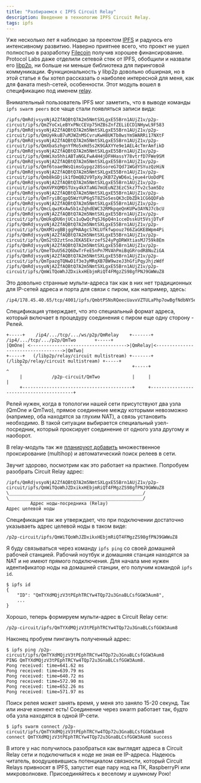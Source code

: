 ```yaml
---
title: "Разбираемся с IPFS Circuit Relay"
description: Введение в технологию IPFS Circuit Relay.
tags: ipfs
---
```


Уже несколько лет я наблюдаю за проектом [IPFS](https://ipfs.io/) и радуюсь его интенсивному развитию. Наверно приятнее всего, что проект не ушел полностью в разработку [Filecoin](https://filecoin.io/) получив хорошее финансирование. Protocol Labs даже отделили сетевой стек от IPFS, обобщили и назвали его [libp2p](https://libp2p.io/), ни больше ни меньше библиотека для пиринговой коммуникации. Функциональность у libp2p довольно обширная, но в этой статье я бы хотел рассказать о наиболее интересной для меня, как для фаната mesh-сетей, особенности. Этот модуль вошел в спецификацию под именем [relay](https://github.com/libp2p/specs/tree/master/relay).

Внимательный пользователь IPFS мог заметить, что в выводе команды `ipfs swarm peers` все чаще стали появляться записи вида:

    /ipfs/QmRdjvsyoNjA2ZfAQBtQ7A2m5NmtSXLgxE55Brn1AUjZ1v/p2p-circuit/ipfs/QmZYoCxLeBYxPNcCEVp75HZBsZnfZELiECD1NHywL9F583
    /ipfs/QmRdjvsyoNjA2ZfAQBtQ7A2m5NmtSXLgxE55Brn1AUjZ1v/p2p-circuit/ipfs/QmUyHkuB7uMJWZnMSCvruKwH8UKTb8wsYmSWARRi17NXtF
    /ipfs/QmRdjvsyoNjA2ZfAQBtQ7A2m5NmtSXLgxE55Brn1AUjZ1v/p2p-circuit/ipfs/QmXbaSzhgnYfMo5xHd5s2K9GAXYYe9e1AEL4cTmrAmfikD
    /ipfs/QmRdjvsyoNjA2ZfAQBtQ7A2m5NmtSXLgxE55Brn1AUjZ1v/p2p-circuit/ipfs/QmWiXo5hhiABTaNGLFwA4H4jDFHHassY78vtrfD7FWe9SM
    /ipfs/QmRdjvsyoNjA2ZfAQBtQ7A2m5NmtSXLgxE55Brn1AUjZ1v/p2p-circuit/ipfs/Qmf6toae9WsQimsGypgz28SsoreG7Qd71WGdYSYuzQzHiN
    /ipfs/QmRdjvsyoNjA2ZfAQBtQ7A2m5NmtSXLgxE55Brn1AUjZ1v/p2p-circuit/ipfs/Qmb8kGDjik1fDmQB2V9TpXyJKB7ZyWD6xLjeue4rUoDdPE
    /ipfs/QmRdjvsyoNjA2ZfAQBtQ7A2m5NmtSXLgxE55Brn1AUjZ1v/p2p-circuit/ipfs/QmXVPXQMDSTUxy4kXTaNG7mUEuNZ3EzC5kz7Tv2c5am5Dz
    /ipfs/QmRdjvsyoNjA2ZfAQBtQ7A2m5NmtSXLgxE55Brn1AUjZ1v/p2p-circuit/ipfs/QmTryiBCgpQ5WzYUP6g5T8ZSo5esQK3cDbZDk1CG6QDFab
    /ipfs/QmRdjvsyoNjA2ZfAQBtQ7A2m5NmtSXLgxE55Brn1AUjZ1v/p2p-circuit/ipfs/QmcLqwzKxAw5b1xZqhdEWC32RMkpqeQnKUPw3AYNJ7cbcU
    /ipfs/QmRdjvsyoNjA2ZfAQBtQ7A2m5NmtSXLgxE55Brn1AUjZ1v/p2p-circuit/ipfs/QmUkqDU6njUCs1uQwQcPqSJ6pQ4n1cceDsskUt5VsjDTvF
    /ipfs/QmRdjvsyoNjA2ZfAQBtQ7A2m5NmtSXLgxE55Brn1AUjZ1v/p2p-circuit/ipfs/QmXM1vgBBjggPHAAgcS7KLUfkfwpouz766ZaGKE8Wpm4Pi
    /ipfs/QmRdjvsyoNjA2ZfAQBtQ7A2m5NmtSXLgxE55Brn1AUjZ1v/p2p-circuit/ipfs/QmS2tD2ztSnoJEKA5EkrzefS24yPgDRWXtiasMJ759k8Em
    /ipfs/QmRdjvsyoNjA2ZfAQBtQ7A2m5NmtSXLgxE55Brn1AUjZ1v/p2p-circuit/ipfs/QmeTDuU562Q6DwTrFeE5nPn7MVAhPmiBqGRrodR8NuZiGA
    /ipfs/QmRdjvsyoNjA2ZfAQBtQ7A2m5NmtSXLgxE55Brn1AUjZ1v/p2p-circuit/ipfs/QmTpazgTQNwD1f3e3yMRqXB7BW9wzeJ3hGfiPqyJhjzWdf
    /ipfs/QmRdjvsyoNjA2ZfAQBtQ7A2m5NmtSXLgxE55Brn1AUjZ1v/p2p-circuit/ipfs/QmWiTQoWhJZDxikxHEbjmRiQT4FMgzZS98gfPNJ9GWWuZ8

Это довольно странные мульти-адреса так как в них нет традиционных для IP-сетей адреса и порта для связи с пиром, как например, здесь:

    /ip4/178.45.40.65/tcp/4001/ipfs/QmbtPSNsRQeecUavxVZTULaPhp7owBgfNdbNY5egVPn9jn

Спецификация утверждает, что это специальный формат адреса, который включает в процедуру соединения с пиром еще одну сторону - Релей.

    +-----+    /ip4/.../tcp/.../ws/p2p/QmRelay    +-------+    /ip4/.../tcp/.../p2p/QmTwo       +-----+
    |QmOne| <------------------------------------>|QmRelay|<----------------------------------->|QmTwo|
    +-----+   (/libp2p/relay/circuit multistream) +-------+ (/libp2p/relay/circuit multistream) +-----+
         ^                                         +-----+                                         ^
         |           /p2p-circuit/QmTwo            |     |                                         |
         +-----------------------------------------+     +-----------------------------------------+

Релей нужен, когда в топологии нашей сети присутствуют два узла (QmOne и QmTwo), прямое соединение между которыми невозможно (например, оба находятся за глухим NAT), а связь установить необходимо. В такой ситуации выбирается специальный узел-посредник, который проксирует соединение от одного узла другому и наоборот.

В relay-модуль так же [планируют добавить](https://github.com/libp2p/specs/tree/master/relay#future-work) множественное проксирование (multihop) и автоматический поиск релеев в сети.

Звучит здорово, посмотрим как это работает на практике. Попробуем разобрать Circuit Relay адрес:

    /ipfs/QmRdjvsyoNjA2ZfAQBtQ7A2m5NmtSXLgxE55Brn1AUjZ1v/p2p-circuit/ipfs/QmWiTQoWhJZDxikxHEbjmRiQT4FMgzZS98gfPNJ9GWWuZ8
    \__________________________________________________/            \__________________________________________________/
             Адрес ноды-посредника (Relay)                                            Адрес целевой ноды

Спецификация так же утверждает, что при подключении достаточно указываеть адрес целевой ноды в таком виде:

    /p2p-circuit/ipfs/QmWiTQoWhJZDxikxHEbjmRiQT4FMgzZS98gfPNJ9GWWuZ8

Я буду связываться через команду `ipfs ping` со своей домашней рабочей станцией. Рабочий ноутбук и домашняя станция находятся за NAT и не имеют прямого подключения. Для начала мне нужен идентификатор ноды на домашней станции, его получим командой `ipfs id`.

    $ ipfs id
    {
        "ID": "QmTYXdMQjzV3tPEphTRCYw4TQp72u3GnaBLCsfGGW3Aum8",
        ...
    }

Хорошо, теперь формируем мульти-адрес в Circuit Relay сети:

    /p2p-circuit/ipfs/QmTYXdMQjzV3tPEphTRCYw4TQp72u3GnaBLCsfGGW3Aum8

Наконец пробуем пингануть полученный адрес:

    $ ipfs ping /p2p-circuit/ipfs/QmTYXdMQjzV3tPEphTRCYw4TQp72u3GnaBLCsfGGW3Aum8 
    PING QmTYXdMQjzV3tPEphTRCYw4TQp72u3GnaBLCsfGGW3Aum8.
    Pong received: time=641.62 ms
    Pong received: time=639.79 ms
    Pong received: time=640.72 ms
    Pong received: time=572.90 ms
    Pong received: time=652.26 ms
    Pong received: time=571.97 ms

Поиск релея может занять время, у меня это заняло 15-20 секунд. Так или иначе коннект есть! Соединение через swarm работает так, будто оба узла находятся в одной IP-сети.

    $ ipfs swarm connect /p2p-circuit/ipfs/QmTYXdMQjzV3tPEphTRCYw4TQp72u3GnaBLCsfGGW3Aum8
    connect QmTYXdMQjzV3tPEphTRCYw4TQp72u3GnaBLCsfGGW3Aum8 success 

В итоге у нас получилось разобраться как выглядят адреса в Circuit Relay сети и подключиться к ноде не зная ее IP-адреса. Надеюсь читатель, воодушевившись потенциалом связности, который Circuit Relays привносят в IPFS, запустит еще пару нод на ПК, RaspberryPi или микроволновке. Присоединяйтесь к веселому и шумному Рою!
